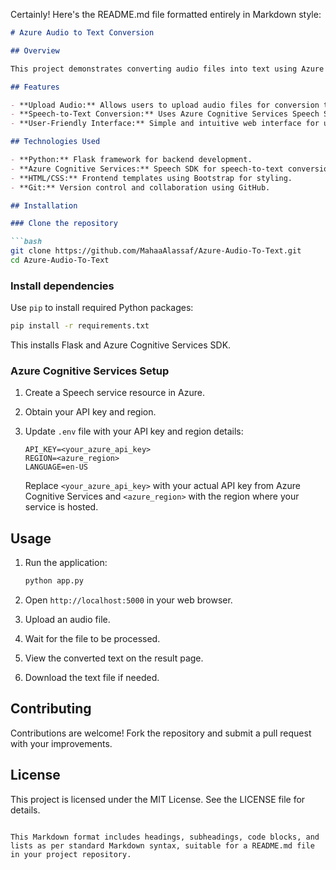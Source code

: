 Certainly! Here's the README.md file formatted entirely in Markdown style:

```markdown
# Azure Audio to Text Conversion

## Overview

This project demonstrates converting audio files into text using Azure Cognitive Services Speech SDK within a Flask web application integrated with Azure Speech API.

## Features

- **Upload Audio:** Allows users to upload audio files for conversion to text.
- **Speech-to-Text Conversion:** Uses Azure Cognitive Services Speech SDK to convert uploaded audio files to text.
- **User-Friendly Interface:** Simple and intuitive web interface for uploading and viewing conversion results.

## Technologies Used

- **Python:** Flask framework for backend development.
- **Azure Cognitive Services:** Speech SDK for speech-to-text conversion.
- **HTML/CSS:** Frontend templates using Bootstrap for styling.
- **Git:** Version control and collaboration using GitHub.

## Installation

### Clone the repository

```bash
git clone https://github.com/MahaaAlassaf/Azure-Audio-To-Text.git
cd Azure-Audio-To-Text
```

### Install dependencies

Use `pip` to install required Python packages:

```bash
pip install -r requirements.txt
```

This installs Flask and Azure Cognitive Services SDK.

### Azure Cognitive Services Setup

1. Create a Speech service resource in Azure.
2. Obtain your API key and region.
3. Update `.env` file with your API key and region details:

   ```
   API_KEY=<your_azure_api_key>
   REGION=<azure_region>
   LANGUAGE=en-US
   ```

   Replace `<your_azure_api_key>` with your actual API key from Azure Cognitive Services and `<azure_region>` with the region where your service is hosted.

## Usage

1. Run the application:

   ```bash
   python app.py
   ```

2. Open `http://localhost:5000` in your web browser.
3. Upload an audio file.
4. Wait for the file to be processed.
5. View the converted text on the result page.
6. Download the text file if needed.

## Contributing

Contributions are welcome! Fork the repository and submit a pull request with your improvements.

## License

This project is licensed under the MIT License. See the LICENSE file for details.
```

This Markdown format includes headings, subheadings, code blocks, and lists as per standard Markdown syntax, suitable for a README.md file in your project repository.

